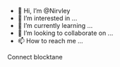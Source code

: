 - 👋 Hi, I’m @Nirvley
- 👀 I’m interested in ...
- 🌱 I’m currently learning ...
- 💞️ I’m looking to collaborate on ...
- 📫 How to reach me ...

<!---
Nirvley/Nirvley is a ✨ special ✨ repository because its `README.md` (this file) appears on your GitHub profile.
You can click the Preview link to take a look at your changes.
--->
Connect blocktane

